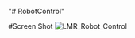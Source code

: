 "# RobotControl" 


#Screen Shot
![LMR_Robot_Control](https://github.com/AbdullahNashaat/RobotControl/assets/101650582/96ce4c4b-a583-4c0b-986a-6af4350a3478)

